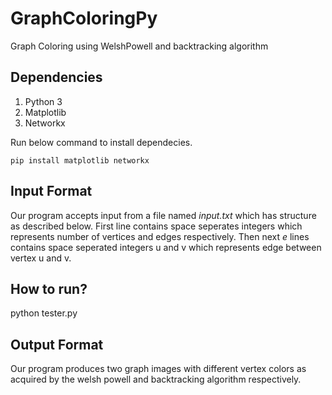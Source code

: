 # GraphColoringPy

Graph Coloring using WelshPowell and backtracking algorithm

## Dependencies
1) Python 3
2) Matplotlib
3) Networkx

Run below command to install dependecies.
```
pip install matplotlib networkx
```

## Input Format
Our program accepts input from a file named *input.txt* which has structure as described below.
First line contains space seperates integers which represents number of vertices and edges respectively.
Then next *e* lines contains space seperated integers u and v which represents edge between vertex u and v.

## How to run?
python tester.py 

## Output Format
Our program produces two graph images with different vertex colors as acquired by the welsh powell and backtracking algorithm respectively.

